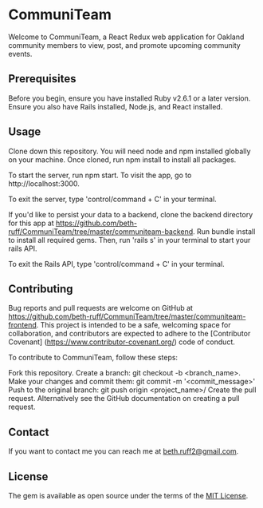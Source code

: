 # CommuniTeam

Welcome to CommuniTeam, a React Redux web application for Oakland community members to view, post, and promote upcoming community events.  

## Prerequisites
Before you begin, ensure you have installed Ruby v2.6.1 or a later version. Ensure you also have Rails installed, Node.js, and React installed.

## Usage

Clone down this repository. You will need node and npm installed globally on your machine. Once cloned, run npm install to install all packages.

To start the server, run npm start. To visit the app, go to http://localhost:3000.

To exit the server, type 'control/command + C' in your terminal.

If you'd like to persist your data to a backend, clone the backend directory for this app at https://github.com/beth-ruff/CommuniTeam/tree/master/communiteam-backend. Run bundle install to install all required gems. Then, run 'rails s' in your terminal to start your rails API.

To exit the Rails API, type 'control/command + C' in your terminal.

## Contributing

Bug reports and pull requests are welcome on GitHub at https://github.com/beth-ruff/CommuniTeam/tree/master/communiteam-frontend. This project is intended to be a safe, welcoming space for collaboration, and contributors are expected to adhere to the [Contributor Covenant] (https://www.contributor-covenant.org/) code of conduct.

To contribute to CommuniTeam, follow these steps:

Fork this repository.
Create a branch: git checkout -b <branch_name>.
Make your changes and commit them: git commit -m '<commit_message>'
Push to the original branch: git push origin <project_name>/
Create the pull request.
Alternatively see the GitHub documentation on creating a pull request.

## Contact

If you want to contact me you can reach me at beth.ruff2@gmail.com.

## License

The gem is available as open source under the terms of the [MIT License](https://opensource.org/licenses/MIT).
